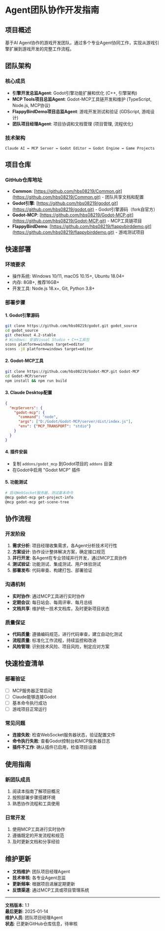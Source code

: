 # Agent团队协作开发指南

## 项目概述

基于AI Agent协作的游戏开发团队，通过多个专业Agent协同工作，实现从游戏引擎扩展到游戏开发的完整工作流程。

## 团队架构

### 核心成员
- **引擎开发总监Agent**: Godot引擎功能扩展和优化 (C++, 引擎架构)
- **MCP Tools项目总监Agent**: Godot-MCP工具链开发和维护 (TypeScript, Node.js, MCP协议)
- **FlappyBirdDemo项目总监Agent**: 游戏开发测试和验证 (GDScript, 游戏设计)
- **团队项目经理Agent**: 项目协调和文档管理 (项目管理, 流程优化)

### 技术架构
```
Claude AI ↔ MCP Server ↔ Godot Editor ↔ Godot Engine ↔ Game Projects
```

## 项目仓库

### GitHub仓库地址
- **Common**: [https://github.com/hbs08219/Common.git](https://github.com/hbs08219/Common.git) - 团队共享文档和配置
- **Godot引擎**: [https://github.com/hbs08219/godot.git](https://github.com/hbs08219/godot.git) - Godot引擎源码（fork自官方）
- **Godot-MCP**: [https://github.com/hbs08219/Godot-MCP.git](https://github.com/hbs08219/Godot-MCP.git) - MCP工具链项目
- **FlappyBirdDemo**: [https://github.com/hbs08219/flappybirddemo.git](https://github.com/hbs08219/flappybirddemo.git) - 游戏测试项目

## 快速部署

### 环境要求
- 操作系统: Windows 10/11, macOS 10.15+, Ubuntu 18.04+
- 内存: 8GB+, 推荐16GB+
- 开发工具: Node.js 18.x+, Git, Python 3.8+

### 部署步骤

#### 1. Godot引擎源码
```bash
git clone https://github.com/hbs08219/godot.git godot_source
cd godot_source
git checkout 4.2-stable
# Windows: 安装Visual Studio + C++工具包
scons platform=windows target=editor
scons -j8 platform=windows target=editor
```

#### 2. Godot-MCP工具
```bash
git clone https://github.com/hbs08219/Godot-MCP.git Godot-MCP
cd Godot-MCP/server
npm install && npm run build
```

#### 3. Claude Desktop配置
```json
{
  "mcpServers": {
    "godot-mcp": {
      "command": "node",
      "args": ["D:/Godot/Godot-MCP/server/dist/index.js"],
      "env": {"MCP_TRANSPORT": "stdio"}
    }
  }
}
```

#### 4. 插件安装
- 复制 `addons/godot_mcp` 到Godot项目的 `addons` 目录
- 在Godot中启用 "Godot MCP" 插件

#### 5. 功能测试
```bash
# 启动WebSocket服务器，测试基本命令
@mcp godot-mcp get-project-info
@mcp godot-mcp get-scene-tree
```

## 协作流程

### 开发阶段
1. **需求分析**: 项目经理收集需求，各Agent分析技术可行性
2. **方案设计**: 协作设计整体解决方案，确定接口规范
3. **并行开发**: 各Agent在专业领域并行开发，通过MCP工具协作
4. **测试验证**: 功能测试、集成测试、用户体验测试
5. **部署发布**: 代码审查、构建打包、部署验证

### 沟通机制
- **实时协作**: 通过MCP工具进行实时协作
- **定期会议**: 每日站会、每周评审、每月总结
- **文档共享**: 维护统一技术文档库，及时更新项目状态

### 质量保证
- **代码质量**: 遵循编码规范，进行代码审查，建立自动化测试
- **流程质量**: 标准化工作流程，持续监控和改进
- **风险管理**: 识别技术风险、项目风险，制定应对方案

## 快速检查清单

### 部署验证
- [ ] MCP服务器正常启动
- [ ] Claude能够连接Godot
- [ ] 基本命令执行成功
- [ ] 游戏项目正常运行

### 常见问题
- **连接失败**: 检查WebSocket服务器状态，验证配置文件
- **命令执行失败**: 查看Godot控制台和MCP服务器日志
- **插件不工作**: 确认插件已启用，检查项目设置

## 使用指南

### 新团队成员
1. 阅读本指南了解项目概况
2. 按照部署步骤搭建环境
3. 熟悉协作流程和工具使用

### 日常开发
1. 使用MCP工具进行实时协作
2. 遵循既定的开发流程和规范
3. 及时更新文档和分享经验

## 维护更新

- **文档维护**: 团队项目经理Agent
- **技术审核**: 各专业Agent总监
- **更新频率**: 根据项目进展定期更新
- **反馈渠道**: 通过MCP工具或项目管理系统

---

**文档版本**: 1.1  
**最后更新**: 2025-01-14  
**维护人员**: 团队项目经理Agent  
**状态**: 已更新GitHub仓库信息，待审核
